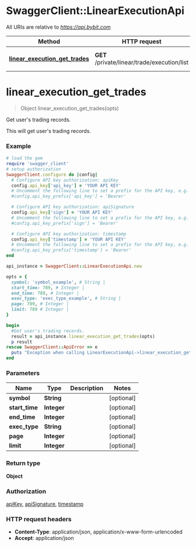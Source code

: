 # SwaggerClient::LinearExecutionApi

All URIs are relative to *https://api.bybit.com*

Method | HTTP request | Description
------------- | ------------- | -------------
[**linear_execution_get_trades**](LinearExecutionApi.md#linear_execution_get_trades) | **GET** /private/linear/trade/execution/list | Get user&#39;s trading records.


# **linear_execution_get_trades**
> Object linear_execution_get_trades(opts)

Get user's trading records.

This will get user's trading records.

### Example
```ruby
# load the gem
require 'swagger_client'
# setup authorization
SwaggerClient.configure do |config|
  # Configure API key authorization: apiKey
  config.api_key['api_key'] = 'YOUR API KEY'
  # Uncomment the following line to set a prefix for the API key, e.g. 'Bearer' (defaults to nil)
  #config.api_key_prefix['api_key'] = 'Bearer'

  # Configure API key authorization: apiSignature
  config.api_key['sign'] = 'YOUR API KEY'
  # Uncomment the following line to set a prefix for the API key, e.g. 'Bearer' (defaults to nil)
  #config.api_key_prefix['sign'] = 'Bearer'

  # Configure API key authorization: timestamp
  config.api_key['timestamp'] = 'YOUR API KEY'
  # Uncomment the following line to set a prefix for the API key, e.g. 'Bearer' (defaults to nil)
  #config.api_key_prefix['timestamp'] = 'Bearer'
end

api_instance = SwaggerClient::LinearExecutionApi.new

opts = { 
  symbol: 'symbol_example', # String | 
  start_time: 789, # Integer | 
  end_time: 789, # Integer | 
  exec_type: 'exec_type_example', # String | 
  page: 789, # Integer | 
  limit: 789 # Integer | 
}

begin
  #Get user's trading records.
  result = api_instance.linear_execution_get_trades(opts)
  p result
rescue SwaggerClient::ApiError => e
  puts "Exception when calling LinearExecutionApi->linear_execution_get_trades: #{e}"
end
```

### Parameters

Name | Type | Description  | Notes
------------- | ------------- | ------------- | -------------
 **symbol** | **String**|  | [optional] 
 **start_time** | **Integer**|  | [optional] 
 **end_time** | **Integer**|  | [optional] 
 **exec_type** | **String**|  | [optional] 
 **page** | **Integer**|  | [optional] 
 **limit** | **Integer**|  | [optional] 

### Return type

**Object**

### Authorization

[apiKey](../README.md#apiKey), [apiSignature](../README.md#apiSignature), [timestamp](../README.md#timestamp)

### HTTP request headers

 - **Content-Type**: application/json, application/x-www-form-urlencoded
 - **Accept**: application/json



